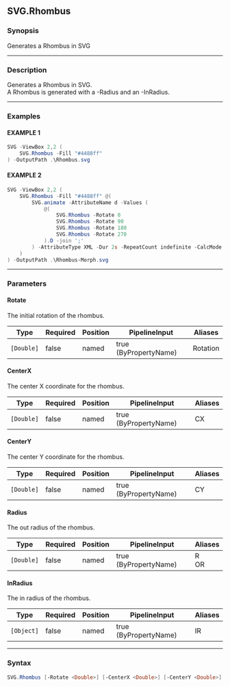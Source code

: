 SVG.Rhombus
-----------




### Synopsis
Generates a Rhombus in SVG



---


### Description

Generates a Rhombus in SVG.    
A Rhombus is generated with a -Radius and an -InRadius.



---


### Examples
#### EXAMPLE 1
```PowerShell
SVG -ViewBox 2,2 (    
    SVG.Rhombus -Fill "#4488ff"     
) -OutputPath .\Rhombus.svg
```

#### EXAMPLE 2
```PowerShell
SVG -ViewBox 2,2 (    
    SVG.Rhombus -Fill "#4488ff" @(    
        SVG.animate -AttributeName d -Values (    
            @(    
                SVG.Rhombus -Rotate 0    
                SVG.Rhombus -Rotate 90    
                SVG.Rhombus -Rotate 180    
                SVG.Rhombus -Rotate 270                            
            ).D -join ';'    
        ) -AttributeType XML -Dur 2s -RepeatCount indefinite -CalcMode spline    
    )     
) -OutputPath .\Rhombus-Morph.svg
```



---


### Parameters
#### **Rotate**

The initial rotation of the rhombus.






|Type      |Required|Position|PipelineInput        |Aliases |
|----------|--------|--------|---------------------|--------|
|`[Double]`|false   |named   |true (ByPropertyName)|Rotation|



#### **CenterX**

The center X coordinate for the rhombus.






|Type      |Required|Position|PipelineInput        |Aliases|
|----------|--------|--------|---------------------|-------|
|`[Double]`|false   |named   |true (ByPropertyName)|CX     |



#### **CenterY**

The center Y coordinate for the rhombus.






|Type      |Required|Position|PipelineInput        |Aliases|
|----------|--------|--------|---------------------|-------|
|`[Double]`|false   |named   |true (ByPropertyName)|CY     |



#### **Radius**

The out radius of the rhombus.






|Type      |Required|Position|PipelineInput        |Aliases |
|----------|--------|--------|---------------------|--------|
|`[Double]`|false   |named   |true (ByPropertyName)|R<br/>OR|



#### **InRadius**

The in radius of the rhombus.






|Type      |Required|Position|PipelineInput        |Aliases|
|----------|--------|--------|---------------------|-------|
|`[Object]`|false   |named   |true (ByPropertyName)|IR     |





---


### Syntax
```PowerShell
SVG.Rhombus [-Rotate <Double>] [-CenterX <Double>] [-CenterY <Double>] [-Radius <Double>] [-InRadius <Object>] [<CommonParameters>]
```

